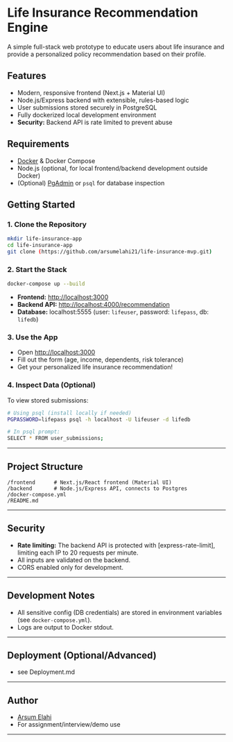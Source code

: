 # Life Insurance Recommendation Engine

A simple full-stack web prototype to educate users about life insurance and provide a personalized policy recommendation based on their profile.

## Features

- Modern, responsive frontend (Next.js + Material UI)
- Node.js/Express backend with extensible, rules-based logic
- User submissions stored securely in PostgreSQL
- Fully dockerized local development environment
- **Security:** Backend API is rate limited to prevent abuse

## Requirements

- [Docker](https://www.docker.com/) & Docker Compose
- Node.js (optional, for local frontend/backend development outside Docker)
- (Optional) [PgAdmin](https://www.pgadmin.org/) or `psql` for database inspection

## Getting Started

### 1. Clone the Repository

```bash
mkdir life-insurance-app
cd life-insurance-app
git clone (https://github.com/arsumelahi21/life-insurance-mvp.git)

````

### 2. Start the Stack

```bash
docker-compose up --build
```

* **Frontend:** [http://localhost:3000](http://localhost:3000)
* **Backend API:** [http://localhost:4000/recommendation](http://localhost:4000/recommendation)
* **Database:** localhost:5555 (user: `lifeuser`, password: `lifepass`, db: `lifedb`)

### 3. Use the App

* Open [http://localhost:3000](http://localhost:3000)
* Fill out the form (age, income, dependents, risk tolerance)
* Get your personalized life insurance recommendation!

### 4. Inspect Data (Optional)

To view stored submissions:

```bash
# Using psql (install locally if needed)
PGPASSWORD=lifepass psql -h localhost -U lifeuser -d lifedb

# In psql prompt:
SELECT * FROM user_submissions;
```

---

## Project Structure

```
/frontend      # Next.js/React frontend (Material UI)
/backend       # Node.js/Express API, connects to Postgres
/docker-compose.yml
/README.md
```

---

## Security

* **Rate limiting:** The backend API is protected with [express-rate-limit], limiting each IP to 20 requests per minute.
* All inputs are validated on the backend.
* CORS enabled only for development.

---

## Development Notes

* All sensitive config (DB credentials) are stored in environment variables (see `docker-compose.yml`).
* Logs are output to Docker stdout.

---

## Deployment (Optional/Advanced)

* see Deployment.md

---

## Author

* [Arsum Elahi]([https://github.com/YOUR-USERNAME](https://github.com/arsumelahi21/life-insurance-mvp#))
* For assignment/interview/demo use

---
